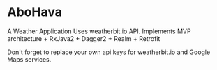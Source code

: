 # AboHava

A Weather Application 
Uses weatherbit.io API.
Implements MVP architecture + RxJava2 + Dagger2 + Realm + Retrofit 

Don't forget to replace your own api keys for weatherbit.io and Google Maps services.

